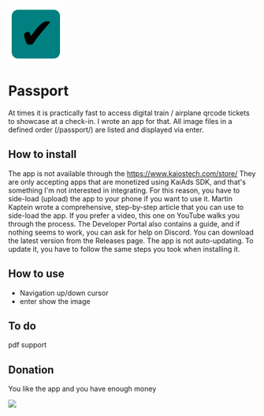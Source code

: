 <img src="/images/passport.png">

# Passport

At times it is practically fast to access digital train / airplane qrcode tickets to showcase at a check-in. I wrote an app for that. All image files in a defined order (/passport/) are listed and displayed via enter.

## How to install

The app is not available through the https://www.kaiostech.com/store/ They are only accepting apps that are monetized using KaiAds SDK, and that's something I'm not interested in integrating. For this reason, you have to side-load (upload) the app to your phone if you want to use it. Martin Kaptein wrote a comprehensive, step-by-step article that you can use to side-load the app. If you prefer a video, this one on YouTube walks you through the process. The Developer Portal also contains a guide, and if nothing seems to work, you can ask for help on Discord. You can download the latest version from the Releases page. The app is not auto-updating. To update it, you have to follow the same steps you took when installing it.

## How to use

- Navigation up/down cursor
- enter show the image

## To do

pdf support

## Donation

You like the app and you have enough money

[![](https://www.paypalobjects.com/en_US/i/btn/btn_donateCC_LG.gif)](https://www.paypal.com/cgi-bin/webscr?cmd=_s-xclick&hosted_button_id=Q8QLA8CNMWAWG)
